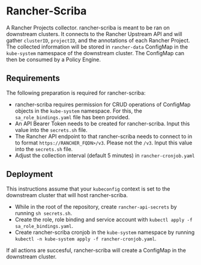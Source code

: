 # Rancher-Scriba

A Rancher Projects collector.
rancher-scriba is meant to be ran on downstream clusters. It connects to the Rancher Upstream API and will gather ```clusterID```, ```projectID```, and the annotations of each Rancher Project. The collected information will be stored in ```rancher-data``` ConfigMap in the ```kube-system``` namespace of the downstream cluster.
The ConfigMap can then be consumed by a Policy Engine.

## Requirements

The following preparation is required for rancher-scriba:

- rancher-scriba requires permission for CRUD operations of ConfigMap objects in the ```kube-system``` namespace.
For this, the ```sa_role_bindings.yaml``` file has been provided.
- An API Bearer Token needs to be created for rancher-scriba. Input this value into the ```secrets.sh``` file.
- The Rancher API endpoint to that rancher-scriba needs to connect to in to format ```https://RANCHER_FQDN>/v3```. Please not the ```/v3```. Input this value into the ```secrets.sh``` file.
- Adjust the collection interval (default 5 minutes) in ```rancher-cronjob.yaml```

## Deployment

This instructions assume that your ```kubeconfig``` context is set to the downstream cluster that will host rancher-scriba.

- While in the root of the repository, create ```rancher-api-secrets``` by running ```sh secrets.sh```.
- Create the role, role binding and service account with ```kubectl apply -f sa_role_bindings.yaml```.
- Create rancher-scriba cronjob in the ```kube-system``` namespace by running ```kubectl -n kube-system apply -f rancher-cronjob.yaml```.

If all actions are succesful, rancher-scriba will create a ConfigMap in the downstream cluster.
